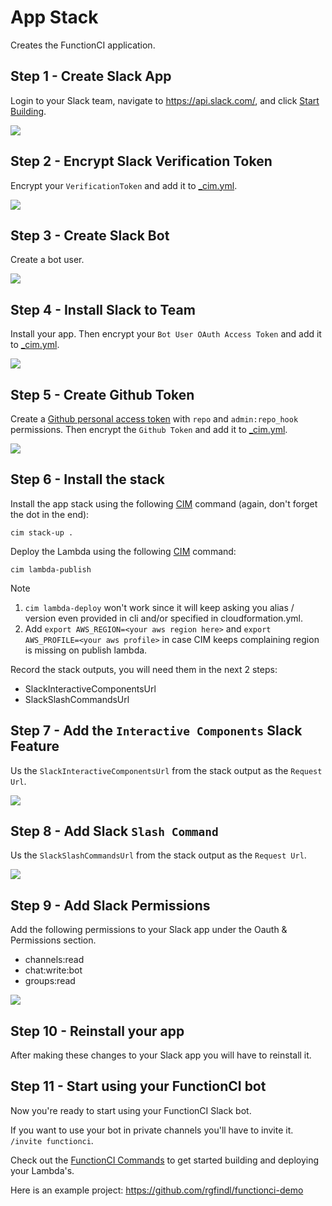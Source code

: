 # App Stack
Creates the FunctionCI application.

## Step 1 - Create Slack App
Login to your Slack team, navigate to https://api.slack.com/, and click [Start Building](https://api.slack.com/apps?new_app=1).

<p align="left">
  <img src="docs/create-app.png">
</p>


## Step 2 - Encrypt Slack Verification Token
Encrypt your `VerificationToken` and add it to [_cim.yml](_cim.yml).

<p align="left">
  <img src="docs/verification-token.png">
</p>


## Step 3 - Create Slack Bot
Create a bot user.

<p align="left">
  <img src="docs/create-bot.png">
</p>


## Step 4 - Install Slack to Team
Install your app.  Then encrypt your `Bot User OAuth Access Token` and add it to [_cim.yml](_cim.yml).

<p align="left">
  <img src="docs/bot-oauth-token.png">
</p>

## Step 5 - Create Github Token
Create a [Github personal access token](https://github.com/settings/tokens) with `repo` and `admin:repo_hook` permissions.  Then encrypt the `Github Token` and add it to [_cim.yml](_cim.yml).

<p align="left">
  <img src="docs/github-token.png">
</p>


## Step 6 - Install the stack
Install the app stack using the following [CIM](https://github.com/thestackshack/cim) command (again, don't forget the dot in the end): 
```
cim stack-up .
```

Deploy the Lambda using the following [CIM](https://github.com/thestackshack/cim) command: 
```
cim lambda-publish
```
Note 
1. `cim lambda-deploy` won't work since it will keep asking you alias / version even provided in cli and/or specified in cloudformation.yml. 
2. Add `export AWS_REGION=<your aws region here>` and `export AWS_PROFILE=<your aws profile>` in case CIM keeps complaining region is missing on publish lambda.

Record the stack outputs, you will need them in the next 2 steps:
* SlackInteractiveComponentsUrl
* SlackSlashCommandsUrl


## Step 7 - Add the `Interactive Components` Slack Feature
Us the `SlackInteractiveComponentsUrl` from the stack output as the `Request Url`.

<p align="left">
  <img src="docs/interactive.png">
</p>


## Step 8 - Add Slack `Slash Command`
Us the `SlackSlashCommandsUrl` from the stack output as the `Request Url`.

<p align="left">
  <img src="docs/slash.png">
</p>


## Step 9 - Add Slack Permissions
Add the following permissions to your Slack app under the Oauth & Permissions section.

* channels:read
* chat:write:bot
* groups:read

<p align="left">
  <img src="docs/permissions.png">
</p>

## Step 10 - Reinstall your app
After making these changes to your Slack app you will have to reinstall it.

## Step 11 - Start using your FunctionCI bot
Now you're ready to start using your FunctionCI Slack bot.

If you want to use your bot in private channels you'll have to invite it.  `/invite functionci`.

Check out the [FunctionCI Commands](../README.md#commands) to get started building and deploying your Lambda's. 

Here is an example project: https://github.com/rgfindl/functionci-demo
